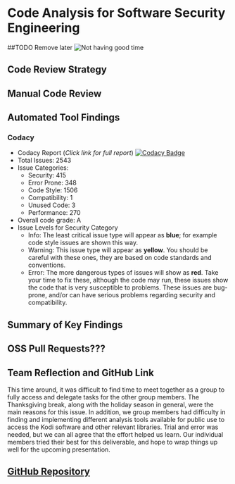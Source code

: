 # Code Analysis for Software Security Engineering

##TODO Remove later
![Not having good time](https://i.kym-cdn.com/entries/icons/mobile/000/028/539/DyqSKoaX4AATc2G.jpg)

## Code Review Strategy



## Manual Code Review


## Automated Tool Findings

### Codacy
- Codacy Report (*Click link for full report*) [![Codacy Badge](https://api.codacy.com/project/badge/Grade/69a6958fd1f04bc98d8e581ce786f754)](https://www.codacy.com?utm_source=github.com&amp;utm_medium=referral&amp;utm_content=akbarber/clonexbmc&amp;utm_campaign=Badge_Grade)
- Total Issues: 2543
- Issue Categories:
  - Security: 415
  - Error Prone: 348
  - Code Style: 1506
  - Compatibility: 1
  - Unused Code: 3
  - Performance: 270
- Overall code grade: A
- Issue Levels for Security Category
  - Info: The least critical issue type will appear as **blue**; for example code style issues are shown this way.
  - Warning: This issue type will appear as **yellow**. You should be careful with these ones, they are based on code standards and conventions.
  - Error: The more dangerous types of issues will show as **red**. Take your time to fix these, although the code may run, these issues show the code that is very susceptible to problems. These issues are bug-prone, and/or can have serious problems regarding security and compatibility.


## Summary of Key Findings

## OSS Pull Requests???

## Team Reflection and GitHub Link

This time around, it was difficult to find time to meet together as a group to fully access and delegate tasks for the other group members. The Thanksgiving break, along with the holiday season in general, were the main reasons for this issue. In addition, we group members had difficulty in finding and implementing different analysis tools available for public use to access the Kodi software and other relevant libraries. Trial and error was needed, but we can all agree that the effort helped us learn. Our individual members tried their best for this deliverable, and hope to wrap things up well for the upcoming presentation. 

## [GitHub Repository](https://github.com/mroejr/BAAM/projects/6)
